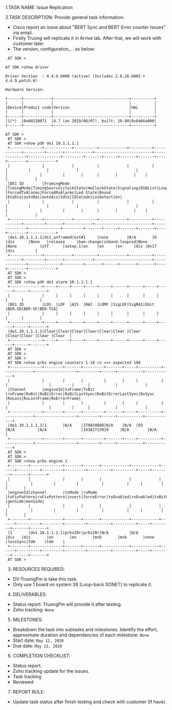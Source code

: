 1.TASK NAME: Issue Replication

2.TASK DESCRIPTION:
Provide general task information:
 - Cisco report an issue about "BERT Sync and BERT Error counter Issues" via email.
 - Firstly Truong will replicate it in Arrive lab. After that, we will work with customer later.
 - The version, configuration,... as below:

```
 AT SDK >

AT SDK >show driver

Driver Version  : 4.4.9.b008 (active) (Includes 2.6.26.b003 + 4.4.9.patch.6)

Hardware Version:

+------+------------+---------------------------------+----------+
|      |            |                                 |          |
|Device|Product code|Version                          |HAL       |
|      |            |                                 |          |
+------+------------+---------------------------------+----------+
|1(*)  |0x60210071  |4.7 (on 2019/08/07), built: 10.80|0x8a66a000|
+------+------------+---------------------------------+----------+

AT SDK >
 AT SDK >
 AT SDK >show pdh de1 10.1.1.1.1
 +--------------+------------+----------+------------+----------+------------+---------+-------+------------+-------------------------+--------------+--------------+---------+-------+------+-------+-------+----+--------+------------+
 |              |            |          |            |          |            |         |       |            |                         |              |              |         |       |      |       |       |    |        |            |
 |DE1 ID        |FramingMode |TimingMode|TimingSource|clockState|HwClockState|Signaling|DS0List|LoopbackMode|Interrupt                |ForcedTxAlarms|ForcedRxAlarms|Led State|Bound  |Enable|autoRai|autoAis|Idle|IdleCode|LosDetection|
 |              |            |          |            |          |            |         |       |            |                         |              |              |         |       |      |       |       |    |        |            |
 +--------------+------------+----------+------------+----------+------------+---------+-------+------------+-------------------------+--------------+--------------+---------+-------+------+-------+-------+----+--------+------------+
 |de1.10.1.1.1.1|ds1_unframed|ext#1     |none        |N/A       |0           |dis      |None   |release     |bom-change|inband-loopcod|None          |None          |off      |satop.1|en    |en     |en     |dis |0x17    |dis         |
 +--------------+------------+----------+------------+----------+------------+---------+-------+------------+-------------------------+--------------+--------------+---------+-------+------+-------+-------+----+--------+------------+
 AT SDK >
 AT SDK >
 AT SDK >show pdh de1 alarm 10.1.1.1.1
 +--------------+-----+-----+-----+-----+-----+------+------+-----+------+------+-------+
 |              |     |     |     |     |     |      |      |     |      |      |       |
 |DE1 ID        |LOS  |LOF  |AIS  |RAI  |LOMF |SigLOF|SigRAI|Ebit |BER-SD|BER-SF|BER-TCA|
 |              |     |     |     |     |     |      |      |     |      |      |       |
 +--------------+-----+-----+-----+-----+-----+------+------+-----+------+------+-------+
 |de1.10.1.1.1.1|Clear|Clear|Clear|Clear|Clear|Clear |Clear |Clear|Clear |Clear |Clear  |
 +--------------+-----+-----+-----+-----+-----+------+------+-----+------+------+-------+
 AT SDK >
 AT SDK >
 AT SDK >
 AT SDK >show prbs engine counters 1-10 ro <<< expected 100
 +--------------+--------+-------+---------+-------+-----+----------+-------------+------------------+---------+------+-----------+------------+
 |              |        |       |         |       |     |          |             |                  |         |      |           |            |
 |Channel       |engineId|txFrame|TxBit    |rxFrame|RxBit|RxBitError|RxBitLastSync|RxBitErrorLastSync|RxSync   |RxLoss|RxLostFrame|RxErrorFrame|
 |              |        |       |         |       |     |          |             |                  |         |      |           |            |
 +--------------+--------+-------+---------+-------+-----+----------+-------------+------------------+---------+------+-----------+------------+
 |de1.10.1.1.1.1|1       |N/A    |370834808|N/A    |N/A  |93        |N/A          |N/A               |143827139|0     |N/A        |N/A         |
 +--------------+--------+-------+---------+-------+-----+----------+-------------+------------------+---------+------+-----------+------------+
 AT SDK >
 AT SDK >
 AT SDK >show prbs engine 1
 +--------+--------------+-------+-------+------------+------------+------+----------+---------+---------+----------+----------+-----+--------+-------+-------+
 |        |              |       |       |            |            |      |          |         |         |          |          |     |        |       |       |
 |engineId|channel       |txMode |rxMode |txFixPattern|rxFixPattern|invert|forceError|txEnabled|rxEnabled|txBitOrder|rxBitOrder|alarm|sticky  |genSide|monSide|
 |        |              |       |       |            |            |      |          |         |         |          |          |     |        |       |       |
 +--------+--------------+-------+-------+------------+------------+------+----------+---------+---------+----------+----------+-----+--------+-------+-------+
 |1       |de1.10.1.1.1.1|prbs20r|prbs20r|N/A         |N/A         |dis   |dis       |en       |en       |msb       |msb       |none |lossSync|tdm    |tdm    |
 +--------+--------------+-------+-------+------------+------------+------+----------+---------+---------+----------+----------+-----+--------+-------+-------+
 AT SDK >
 ```

3. RESOURCES REQUIRED:
 - DV-TruongPm is take this task.
 - Only use 1 board on system 38 (Loop-back SONET) to replicate it.

4. DELIVERABLES:
 - Status report: TruongPm will provide it after testing.
 - Zoho tracking: `None`

5. MILESTONES:
 - Breakdown the task into subtasks and milestones. Identify the effort, approximate duration and dependencies of each milestone: `None`
 - Start date: `May 12, 2020`
 - Due date:  `May 12, 2020`

6. COMPLETION CHECKLIST:
 - Status report.
 - Zoho tracking update for the issues.
 - Task tracking
 - Reviewed

7. REPORT RULE:
 - Update task status after finish testing and check with customer (If have).
